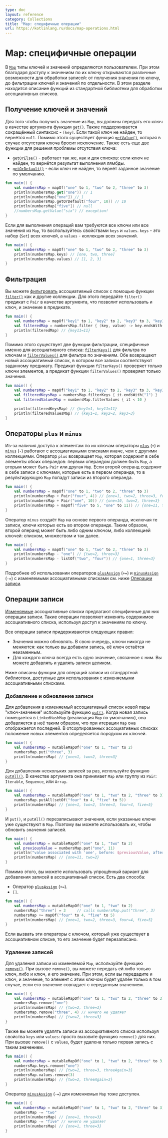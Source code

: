 ```yaml
---
type: doc
layout: reference
category: Collections
title: "Map: специфичные операции"
url: https://kotlinlang.ru/docs/map-operations.html
---
```


<!-- # Map-specific operations -->
# Map: специфичные операции

<!-- In [maps](collections-overview.md#map), types of both keys and values are user-defined.
Key-based access to map entries enables various map-specific processing capabilities from getting a value by key to separate
filtering of keys and values.
On this page, we provide descriptions of the map processing functions from the standard library. -->
В [`Map`](collections-overview.html#map) типы ключей и значений определяются пользователем. При этом благодаря доступу к значениям по их ключу открываются различные возможности для обработки записей: от получения значения по ключу, до фильтрации ключей и значений по отдельности.
В этом разделе находится описание функций из стандартной библиотеки для обработки ассоциативных списков.


<a name="retrieve-keys-and-values"></a>
<!-- ## Retrieve keys and values -->
## Получение ключей и значений

<!-- For retrieving a value from a map, you must provide its key as an argument of the [`get()`](https://kotlinlang.org/api/latest/jvm/stdlib/kotlin.collections/-map/get.html) function.
The shorthand `[key]` syntax is also supported. If the given key is not found, it returns `null`.
There is also the function [`getValue()`](https://kotlinlang.org/api/latest/jvm/stdlib/kotlin.collections/get-value.html)
which has slightly different behavior: it throws an exception if the key is not found in the map.
Additionally, you have two more options to handle the key absence:
* [`getOrElse()`](https://kotlinlang.org/api/latest/jvm/stdlib/kotlin.collections/get-or-else.html) works the same way as for lists: the values for non-existent keys are returned from the given lambda function.
* [`getOrDefault()`](https://kotlinlang.org/api/latest/jvm/stdlib/kotlin.collections/get-or-default.html) returns the specified default value if the key is not found. -->
Для того чтобы получить значение из `Map`, вы должны передать его ключ в качестве аргумента функции
[`get()`](https://kotlinlang.org/api/latest/jvm/stdlib/kotlin.collections/-map/get.html). Также поддерживается сокращённый синтаксис - `[key]`. Если такой ключ не найден, то вернётся `null`.
Помимо этого существует функция [`getValue()`](https://kotlinlang.org/api/latest/jvm/stdlib/kotlin.collections/get-value.html), которая в случае отсутствия ключа бросит исключение.
Также есть еще две функции для решения проблемы отсутствия ключа:
* [`getOrElse()`](https://kotlinlang.org/api/latest/jvm/stdlib/kotlin.collections/get-or-else.html) - работает так же, как и для списков: если ключ не найден, то вернётся результат выполнения лямбды.
* [`getOrDefault()`](https://kotlinlang.org/api/latest/jvm/stdlib/kotlin.collections/get-or-default.html) - если ключ не найден, то вернёт заданное значение по умолчанию.

```kotlin
fun main() {
    val numbersMap = mapOf("one" to 1, "two" to 2, "three" to 3)
    println(numbersMap.get("one")) // 1
    println(numbersMap["one"]) // 1
    println(numbersMap.getOrDefault("four", 10)) // 10
    println(numbersMap["five"]) // null
    //numbersMap.getValue("six") // exception!
}
```

<!-- To perform operations on all keys or all values of a map, you can retrieve them from the properties `keys` and `values` accordingly.
`keys` is a set of all map keys and `values` is a collection of all map values. -->
Если для выполнения операций вам требуются все ключи или все значения из `Map`, то воспользуйтесь свойствами `keys` и `values`. `keys` - это набор (`Set`) всех ключей, а `values` - коллекция всех значений.

```kotlin
fun main() {
    val numbersMap = mapOf("one" to 1, "two" to 2, "three" to 3)
    println(numbersMap.keys) // [one, two, three]
    println(numbersMap.values) // [1, 2, 3]
}
```


<a name="filter"></a>
<!-- ## Filter -->
## Фильтрация

<!-- You can [filter](collection-filtering.md) maps with the [`filter()`](https://kotlinlang.org/api/latest/jvm/stdlib/kotlin.collections/filter.html) function as well as other collections.
When calling `filter()` on a map, pass to it a predicate with a `Pair` as an argument.
This enables you to use both the key and the value in the filtering predicate. -->
Вы можете [фильтровать](collection-filtering.html) ассоциативный список с помощью функции
[`filter()`](https://kotlinlang.org/api/latest/jvm/stdlib/kotlin.collections/filter.html) как и другие коллекции. Для этого передайте `filter()` предикат с `Pair` в качестве аргумента, что позволит использовать и ключ, и значение в предикате.

```kotlin
fun main() {
    val numbersMap = mapOf("key1" to 1, "key2" to 2, "key3" to 3, "key11" to 11)
    val filteredMap = numbersMap.filter { (key, value) -> key.endsWith("1") && value > 10}
    println(filteredMap) // {key11=11}
}
```

<!-- There are also two specific ways for filtering maps: by keys and by values.
For each way, there is a function: [`filterKeys()`](https://kotlinlang.org/api/latest/jvm/stdlib/kotlin.collections/filter-keys.html) and [`filterValues()`](https://kotlinlang.org/api/latest/jvm/stdlib/kotlin.collections/filter-values.html).
Both return a new map of entries which match the given predicate.
The predicate for `filterKeys()` checks only the element keys, the one for `filterValues()` checks only values. -->
Помимо этого существует две функции фильтрации, специфичные именно для ассоциативного списка:
[`filterKeys()`](https://kotlinlang.org/api/latest/jvm/stdlib/kotlin.collections/filter-keys.html) для фильтра по ключам и [`filterValues()`](https://kotlinlang.org/api/latest/jvm/stdlib/kotlin.collections/filter-values.html) для фильтра по значениям. Обе возвращают новый ассоциативный список, в котором все записи соответствуют заданному предикату. Предикат функции `filterKeys()` проверяет только ключи элементов, а предикат функции `filterValues()` проверяет только значения.

```kotlin
fun main() {
    val numbersMap = mapOf("key1" to 1, "key2" to 2, "key3" to 3, "key11" to 11)
    val filteredKeysMap = numbersMap.filterKeys { it.endsWith("1") }
    val filteredValuesMap = numbersMap.filterValues { it < 10 }

    println(filteredKeysMap) // {key1=1, key11=11}
    println(filteredValuesMap) // {key1=1, key2=2, key3=3}
}
```


<a name="plus-and-minus-operators"></a>
<!-- ## Plus and minus operators -->
## Операторы `plus` и `minus`

<!-- Due to the key access to elements, [`plus`](https://kotlinlang.org/api/latest/jvm/stdlib/kotlin.collections/plus.html) (`+`) and [`minus`](https://kotlinlang.org/api/latest/jvm/stdlib/kotlin.collections/minus.html)
(`-`) operators work for maps differently than for other collections.
`plus` returns a `Map` that contains elements of its both operands: a `Map` on the left and a `Pair` or another `Map` on the right.
When the right-hand side operand contains entries with keys present in the left-hand side `Map`, the result map contains
the entries from the right side. -->
Из-за наличия доступа к элементам по их ключам операторы
[`plus`](https://kotlinlang.org/api/latest/jvm/stdlib/kotlin.collections/plus.html) (`+`) и
[`minus`](https://kotlinlang.org/api/latest/jvm/stdlib/kotlin.collections/minus.html) (`-`) работают с ассоциативными списками иначе, чем с другими коллекциями.
Оператор `plus` возвращает `Map`, которая содержит в себе элементы обоих операндов: первым операндом должен быть `Map`, а вторым может быть `Pair` или другая `Map`. Если второй операнд содержит в себе записи с ключами, которые есть в первом операнде, то в результирующую `Map` попадут записи из второго операнда.

```kotlin
fun main() {
    val numbersMap = mapOf("one" to 1, "two" to 2, "three" to 3)
    println(numbersMap + Pair("four", 4)) // {one=1, two=2, three=3, four=4}
    println(numbersMap + Pair("one", 10)) // {one=10, two=2, three=3}
    println(numbersMap + mapOf("five" to 5, "one" to 11)) // {one=11, two=2, three=3, five=5}
}
```

<!-- `minus` creates a `Map` from entries of a `Map` on the left except those with keys from the right-hand side operand.
So, the right-hand side operand can be either a single key or a collection of keys: list, set, and so on. -->
Оператор `minus` создаёт `Map` на основе первого операнда, исключая те записи, ключи которых есть во втором операнде. Таким образом, второй операнд может быть либо одним ключом, либо коллекцией ключей: списком, множеством и так далее.

```kotlin
fun main() {
    val numbersMap = mapOf("one" to 1, "two" to 2, "three" to 3)
    println(numbersMap - "one") // {two=2, three=3}
    println(numbersMap - listOf("two", "four")) // {one=1, three=3}
}
```

<!-- For details on using [`plusAssign`](https://kotlinlang.org/api/latest/jvm/stdlib/kotlin.collections/plus-assign.html) (`+=`) and [`minusAssign`](https://kotlinlang.org/api/latest/jvm/stdlib/kotlin.collections/minus-assign.html)
(`-=`) operators on mutable maps, see [Map write operations](#map-write-operations) below. -->
Подробнее об использовании операторов
[`plusAssign`](https://kotlinlang.org/api/latest/jvm/stdlib/kotlin.collections/plus-assign.html) (`+=`) и
[`minusAssign`](https://kotlinlang.org/api/latest/jvm/stdlib/kotlin.collections/minus-assign.html) (`-=`) с изменяемыми ассоциативными списками см. ниже [Операции записи](#map-write-operations).


<a name="map-write-operations"></a>
<!-- ## Map write operations -->
## Операции записи

<!-- [Mutable](collections-overview.md#collection-types) maps offer map-specific write operations.
These operations let you change the map content using the key-based access to the values. -->
[Изменяемые](collections-overview.html#collection-types) ассоциативные списки предлагают специфичные для них операции записи. Такие операции позволяют изменять содержимое ассоциативного списка, используя доступ к значениям по ключу.

<!-- There are certain rules that define write operations on maps:
* Values can be updated. In turn, keys never change: once you add an entry, its key is constant.
* For each key, there is always a single value associated with it. You can add and remove whole entries. -->
Все операции записи придерживаются следующих правил:
* Значения можно обновлять. В свою очередь, ключи никогда не меняются: как только вы добавили запись, её ключ остаётся неизменным.
* Для каждого ключа всегда есть одно значение, связанное с ним. Вы можете добавлять и удалять записи целиком.

<!-- Below are descriptions of the standard library functions for write operations available on mutable maps. -->
Ниже описаны функции для операций записи из стандартной библиотеки, доступные для использования с изменяемыми ассоциативными списками.

<a name="add-and-update-entries"></a>
<!-- ### Add and update entries -->
### Добавление и обновление записи

<!-- To  add a new key-value pair to a mutable map, use [`put()`](https://kotlinlang.org/api/latest/jvm/stdlib/kotlin.collections/-mutable-map/put.html).
When a new entry is put into a `LinkedHashMap` (the default map implementation), it is added so that it comes last when
iterating the map. In sorted maps, the positions of new elements are defined by the order of their keys.  -->
Для добавления в изменяемый ассоциативный список новой пары "ключ-значение" используйте функцию
[`put()`](https://kotlinlang.org/api/latest/jvm/stdlib/kotlin.collections/-mutable-map/put.html). Когда новая запись помещается в `LinkedHashMap` (реализация `Map` по умолчанию), она добавляется в неё таким образом, что при итерации `Map` она отображается последней. В отсортированных ассоциативных списках положение новых элементов определяется порядком их ключей.

```kotlin
fun main() {
    val numbersMap = mutableMapOf("one" to 1, "two" to 2)
    numbersMap.put("three", 3)
    println(numbersMap) // {one=1, two=2, three=3}
}
```

<!-- To add multiple entries at a time, use [`putAll()`](https://kotlinlang.org/api/latest/jvm/stdlib/kotlin.collections/put-all.html).
Its argument can be a `Map` or a group of `Pair`s: `Iterable`, `Sequence`, or `Array`. -->
Для добавления нескольких записей за раз, используйте функцию
[`putAll()`](https://kotlinlang.org/api/latest/jvm/stdlib/kotlin.collections/put-all.html). В качестве аргумента она принимает `Map` или группу из `Pair`: `Iterable`, `Sequence`, или `Array`.

```kotlin
fun main() {
    val numbersMap = mutableMapOf("one" to 1, "two" to 2, "three" to 3)
    numbersMap.putAll(setOf("four" to 4, "five" to 5))
    println(numbersMap) // {one=1, two=2, three=3, four=4, five=5}
}
```

<!-- Both `put()` and `putAll()` overwrite the values if the given keys already exist in the map. Thus, you can use them to update
values of map entries. -->
И `put()`, и `putAll()` перезаписывают значения, если указанные ключи уже существуют в `Map`. Поэтому вы можете использовать их, чтобы обновить значения записей.

```kotlin
fun main() {
    val numbersMap = mutableMapOf("one" to 1, "two" to 2)
    val previousValue = numbersMap.put("one", 11)
    println("value associated with 'one', before: $previousValue, after: ${numbersMap["one"]}") // value associated with 'one', before: 1, after: 11
    println(numbersMap) // {one=11, two=2}
}
```

<!-- You can also add new entries to maps using the shorthand operator form. There are two ways:
* [`plusAssign`](https://kotlinlang.org/api/latest/jvm/stdlib/kotlin.collections/plus-assign.html) (`+=`) operator.
* the `[]` operator alias for `set()`.  -->
Помимо этого, вы можете использовать упрощённый вариант для добавления записей в ассоциативный список. Есть два способа:
* Оператор [`plusAssign`](https://kotlinlang.org/api/latest/jvm/stdlib/kotlin.collections/plus-assign.html) (`+=`).
* `[]`.

```kotlin
fun main() {
    val numbersMap = mutableMapOf("one" to 1, "two" to 2)
    numbersMap["three"] = 3     // calls numbersMap.put("three", 3)
    numbersMap += mapOf("four" to 4, "five" to 5)
    println(numbersMap) // {one=1, two=2, three=3, four=4, five=5}
}
```

<!-- When called with the key present in the map, operators overwrite the values of the corresponding entries.  -->
Если вызвать эти операторы с ключом, который уже существует в ассоциативном списке, то его значение будет перезаписано.

<a name="remove-entries"></a>
<!-- ### Remove entries -->
### Удаление записей

<!-- To remove an entry from a mutable map, use the [`remove()`](https://kotlinlang.org/api/latest/jvm/stdlib/kotlin.collections/-mutable-map/remove.html) function.
When calling `remove()`, you can pass either a key or a whole key-value-pair.
If you specify both the key and value, the element with this key will be removed only if its value matches the second argument.  -->
Для удаления записи из изменяемой `Map`, используйте функцию
[`remove()`](https://kotlinlang.org/api/latest/jvm/stdlib/kotlin.collections/-mutable-map/remove.html). При вызове `remove()`, вы можете передать ей либо только ключ, либо и ключ, и его значение. При этом, если вы передадите и ключ, и значение, то элемент с этим ключом будет удалён только в том случае, если его значение совпадает с переданным значением.

```kotlin
fun main() {
    val numbersMap = mutableMapOf("one" to 1, "two" to 2, "three" to 3)
    numbersMap.remove("one")
    println(numbersMap) // {two=2, three=3}
    numbersMap.remove("three", 4) // ничего не удаляет
    println(numbersMap) // {two=2, three=3}
}
```

<!-- You can also remove entries from a mutable map by their keys or values.
To do this, call `remove()` on the map's keys or values providing the key or the value of an entry.
When called on values, `remove()` removes only the first entry with the given value. -->
Также вы можете удалять записи из ассоциативного списка используя свойства `keys` или `values`: просто вызовите функцию `remove()` для них. При вызове `remove()` с `values`, будет удалена только первая запись с таким значением.

```kotlin
fun main() {
    val numbersMap = mutableMapOf("one" to 1, "two" to 2, "three" to 3, "threeAgain" to 3)
    numbersMap.keys.remove("one")
    println(numbersMap) // {two=2, three=3, threeAgain=3}
    numbersMap.values.remove(3)
    println(numbersMap) // {two=2, threeAgain=3}
}
```

<!-- The [`minusAssign`](https://kotlinlang.org/api/latest/jvm/stdlib/kotlin.collections/minus-assign.html) (`-=`) operator
is also available for mutable maps. -->
Оператор [`minusAssign`](https://kotlinlang.org/api/latest/jvm/stdlib/kotlin.collections/minus-assign.html) (`-=`) для изменяемых `Map` тоже доступен.

```kotlin
fun main() {
    val numbersMap = mutableMapOf("one" to 1, "two" to 2, "three" to 3)
    numbersMap -= "two"
    println(numbersMap) // {one=1, three=3}
    numbersMap -= "five" // ничего не удаляет
    println(numbersMap) // {one=1, three=3}
}
```
